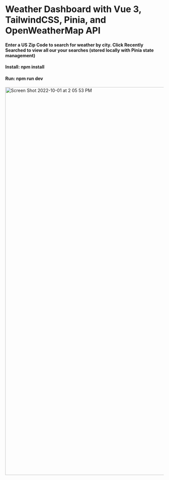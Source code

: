 # Weather Dashboard with Vue 3, TailwindCSS, Pinia, and OpenWeatherMap API

#### Enter a US Zip Code to search for weather by city. Click Recently Searched to view all our your searches (stored locally with Pinia state management)

#### Install: npm install

#### Run: npm run dev


<img width="1235" alt="Screen Shot 2022-10-01 at 2 05 53 PM" src="https://user-images.githubusercontent.com/49799116/193424625-d5d639df-0fb2-4e4d-a744-968c7917e36d.png">
